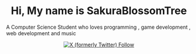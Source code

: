 <h1 align=center>Hi, My name is SakuraBlossomTree </h1> 

A Computer Science Student who loves programming , game development , web development and music 

<div id="badges" align=center>

  <a href="https://twitter.com/YohibHussain">
    <img alt="X (formerly Twitter) Follow" src="https://img.shields.io/twitter/follow/YohibHussain">
  </a>

  <br/>

  <br/>
  
</div>
